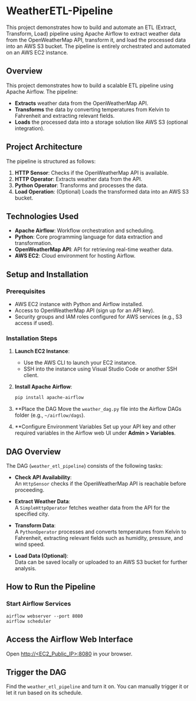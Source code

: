 # WeatherETL-Pipeline
This project demonstrates how to build and automate an ETL (Extract, Transform, Load) pipeline using Apache Airflow to extract weather data from the OpenWeatherMap API, transform it, and load the processed data into an AWS S3 bucket. The pipeline is entirely orchestrated and automated on an AWS EC2 instance.

## Overview

This project demonstrates how to build a scalable ETL pipeline using Apache Airflow. The pipeline:
- **Extracts** weather data from the OpenWeatherMap API.
- **Transforms** the data by converting temperatures from Kelvin to Fahrenheit and extracting relevant fields.
- **Loads** the processed data into a storage solution like AWS S3 (optional integration).

## Project Architecture

The pipeline is structured as follows:
1. **HTTP Sensor**: Checks if the OpenWeatherMap API is available.
2. **HTTP Operator**: Extracts weather data from the API.
3. **Python Operator**: Transforms and processes the data.
4. **Load Operation**: (Optional) Loads the transformed data into an AWS S3 bucket.

## Technologies Used

- **Apache Airflow**: Workflow orchestration and scheduling.
- **Python**: Core programming language for data extraction and transformation.
- **OpenWeatherMap API**: API for retrieving real-time weather data.
- **AWS EC2**: Cloud environment for hosting Airflow.

## Setup and Installation

### Prerequisites

- AWS EC2 instance with Python and Airflow installed.
- Access to OpenWeatherMap API (sign up for an API key).
- Security groups and IAM roles configured for AWS services (e.g., S3 access if used).

### Installation Steps

1. **Launch EC2 Instance**:
   - Use the AWS CLI to launch your EC2 instance.
   - SSH into the instance using Visual Studio Code or another SSH client.

2. **Install Apache Airflow**:
   ```bash
   pip install apache-airflow
3. **Place the DAG
   Move the `weather_dag.py` file into the Airflow DAGs folder (e.g., `~/airflow/dags`).

4. **Configure Environment Variables
   Set up your API key and other required variables in the Airflow web UI under **Admin > Variables**.

## DAG Overview
The DAG (`weather_etl_pipeline`) consists of the following tasks:

- **Check API Availability**:  
  An `HttpSensor` checks if the OpenWeatherMap API is reachable before proceeding.

- **Extract Weather Data**:  
  A `SimpleHttpOperator` fetches weather data from the API for the specified city.

- **Transform Data**:  
  A `PythonOperator` processes and converts temperatures from Kelvin to Fahrenheit, extracting relevant fields such as humidity, pressure, and wind speed.

- **Load Data (Optional)**:  
  Data can be saved locally or uploaded to an AWS S3 bucket for further analysis.

## How to Run the Pipeline
### Start Airflow Services
    airflow webserver --port 8080
    airflow scheduler

## Access the Airflow Web Interface
Open [http://<EC2_Public_IP>:8080](http://<EC2_Public_IP>:8080) in your browser.

## Trigger the DAG
Find the `weather_etl_pipeline` and turn it on. You can manually trigger it or let it run based on its schedule.


